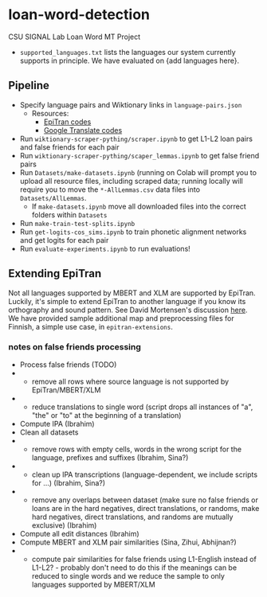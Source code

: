 # loan-word-detection
CSU SIGNAL Lab Loan Word MT Project

* `supported_languages.txt` lists the languages our system currently supports in principle.  We have evaluated on {add languages here}.

## Pipeline
* Specify language pairs and Wiktionary links in `language-pairs.json`
  * Resources:
    * [EpiTran codes](https://github.com/dmort27/epitran#transliteration-languagescript-pairs)
    * [Google Translate codes](https://www.labnol.org/code/19899-google-translate-languages#google-translate-languages)
* Run `wiktionary-scraper-pything/scraper.ipynb` to get L1-L2 loan pairs and false friends for each pair 
* Run `wiktionary-scraper-pything/scaper_lemmas.ipynb` to get false friend pairs
* Run `Datasets/make-datasets.ipynb` (running on Colab will prompt you to upload all resource files, including scraped data; running locally will require you to move the `*-AllLemmas.csv` data files into `Datasets/AllLemmas`.
  * If `make-datasets.ipynb` move all downloaded files into the correct folders within `Datasets`
* Run `make-train-test-splits.ipynb`
* Run `get-logits-cos_sims.ipynb` to train phonetic alignment networks and get logits for each pair
* Run `evaluate-experiments.ipynb` to run evaluations!

## Extending EpiTran
Not all languages supported by MBERT and XLM are supported by EpiTran.  Luckily, it's simple to extend EpiTran to another language if you know its orthography and sound pattern.  See David Mortensen's discussion [here](https://github.com/dmort27/epitran#extending-epitran-with-map-files-preprocessors-and-postprocessors).  We have provided sample additional map and preprocessing files for Finnish, a simple use case, in `epitran-extensions`.

### notes on false friends processing
* Process false friends (TODO)
* * remove all rows where source language is not supported by EpiTran/MBERT/XLM
* * reduce translations to single word (script drops all instances of "a", "the" or "to" at the beginning of a translation)
* Compute IPA (Ibrahim)
* Clean all datasets
* * remove rows with empty cells, words in the wrong script for the language, prefixes and suffixes (Ibrahim, Sina?)
* * clean up IPA transcriptions (language-dependent, we include scripts for ...) (Ibrahim, Sina?)
* * remove any overlaps between dataset (make sure no false friends or loans are in the hard negatives, direct translations, or randoms, make hard negatives, direct translations, and randoms are mutually exclusive) (Ibrahim)
* Compute all edit distances (Ibrahim)
* Compute MBERT and XLM pair similarities (Sina, Zihui, Abhijnan?)
* * compute pair similarities for false friends using L1-English instead of L1-L2? - probably don't need to do this if the meanings can be reduced to single words and we reduce the sample to only languages supported by MBERT/XLM
